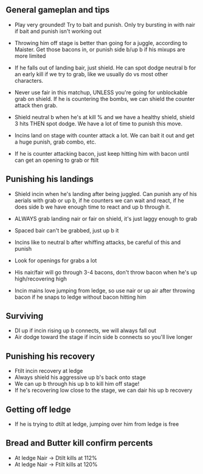 ## General gameplan and tips

- Play very grounded! Try to bait and punish. Only try bursting in with nair if bait and punish isn't working out

- Throwing him off stage is better than going for a juggle, according to Maister. Get those bacons in, or punish side b/up b if his mixups are more limited

- If he falls out of landing bair, just shield. He can spot dodge neutral b for an early kill if we try to grab, like we usually do vs most other characters.

- Never use fair in this matchup, UNLESS you're going for unblockable grab on shield. If he is countering the bombs, we can shield the counter attack then grab.

- Shield neutral b when he's at kill % and we have a healthy shield, shield 3 hits THEN spot dodge. We have a lot of time to punish this move.

- Incins land on stage with counter attack a lot. We can bait it out and get a huge punish, grab combo, etc.

- If he is counter attacking bacon, just keep hitting him with bacon until can get an opening to grab or ftilt

## Punishing his landings

- Shield incin when he's landing after being juggled. Can punish any of his aerials with grab or up b, if he counters we can wait and react, if he does side b we have enough time to react and up b through it.

- ALWAYS grab landing nair or fair on shield, it's just laggy enough to grab

- Spaced bair can't be grabbed, just up b it

- Incins like to neutral b after whiffing attacks, be careful of this and punish

- Look for openings for grabs a lot

- His nair/fair will go through 3-4 bacons, don't throw bacon when he's up high/recovering high

- Incin mains love jumping from ledge, so use nair or up air after throwing bacon if he snaps to ledge without bacon hitting him

## Surviving

- DI up if incin rising up b connects, we will always fall out
- Air dodge toward the stage if incin side b connects so you'll live longer

## Punishing his recovery

- Ftilt incin recovery at ledge
- Always shield his aggressive up b's back onto stage
- We can up b through his up b to kill him off stage!
- If he's recovering low close to the stage, we can dair his up b recovery

## Getting off ledge

- If he is trying to dtilt at ledge, jumping over him from ledge is free

## Bread and Butter kill confirm percents

- At ledge Nair -> Dtilt kills at 112%
- At ledge Nair -> Ftilt kills at 120%

